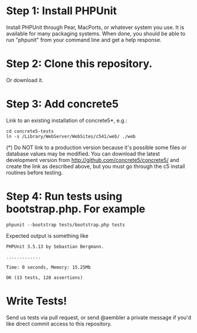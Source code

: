 # Step 1: Install PHPUnit

Install PHPUnit through Pear, MacPorts, or whatever system you use. It is available for many packaging systems. When done, you should be able to run "phpunit" from your command line and get a help response.

# Step 2: Clone this repository.

Or download it.

# Step 3: Add concrete5

Link to an existing installation of concrete5*, e.g.:

    cd concrete5-tests
    ln -s /Library/WebServer/WebSites/c541/web/ ./web

(*) Do NOT link to a production version because it's possible some files or database values may be modified.
You can download the latest development version from http://github.com/concrete5/concrete5/ and create the link as described above, but you must go through the c5 install routines before testing.

# Step 4: Run tests using bootstrap.php. For example

    phpunit --bootstrap tests/bootstrap.php tests
    
Expected output is something like

	PHPUnit 3.5.13 by Sebastian Bergmann.
	
	.............
	
	Time: 0 seconds, Memory: 15.25Mb
	
	OK (13 tests, 128 assertions)

# Write Tests!

Send us tests via pull request, or send @aembler a private message if you'd like direct commit access to this repository.